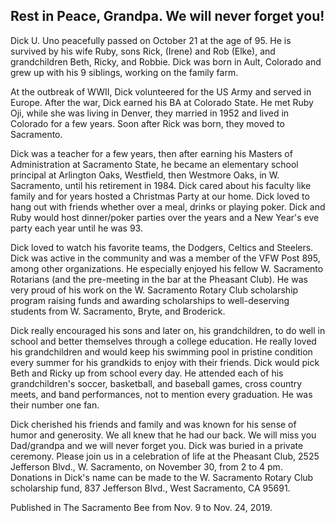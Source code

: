 ## Rest in Peace, Grandpa.  We will never forget you!

Dick U. Uno peacefully passed on October 21 at the age of 95. He is survived by his wife Ruby, sons Rick, (Irene) and Rob (Elke), and grandchildren Beth, Ricky, and Robbie. Dick was born in Ault, Colorado and grew up with his 9 siblings, working on the family farm. 

At the outbreak of WWII, Dick volunteered for the US Army and served in Europe. After the war, Dick earned his BA at Colorado State. He met Ruby Oji, while she was living in Denver, they married in 1952 and lived in Colorado for a few years. Soon after Rick was born, they moved to Sacramento. 

Dick was a teacher for a few years, then after earning his Masters of Administration at Sacramento State, he became an elementary school principal at Arlington Oaks, Westfield, then Westmore Oaks, in W. Sacramento, until his retirement in 1984. Dick cared about his faculty like family and for years hosted a Christmas Party at our home. Dick loved to hang out with friends whether over a meal, drinks or playing poker. Dick and Ruby would host dinner/poker parties over the years and a New Year's eve party each year until he was 93. 

Dick loved to watch his favorite teams, the Dodgers, Celtics and Steelers. Dick was active in the community and was a member of the VFW Post 895, among other organizations. He especially enjoyed his fellow W. Sacramento Rotarians (and the pre-meeting in the bar at the Pheasant Club). He was very proud of his work on the W. Sacramento Rotary Club scholarship program raising funds and awarding scholarships to well-deserving students from W. Sacramento, Bryte, and Broderick. 

Dick really encouraged his sons and later on, his grandchildren, to do well in school and better themselves through a college education. He really loved his grandchildren and would keep his swimming pool in pristine condition every summer for his grandkids to enjoy with their friends. Dick would pick Beth and Ricky up from school every day. He attended each of his grandchildren's soccer, basketball, and baseball games, cross country meets, and band performances, not to mention every graduation. He was their number one fan. 

Dick cherished his friends and family and was known for his sense of humor and generosity. We all knew that he had our back. We will miss you Dad/grandpa and we will never forget you. Dick was buried in a private ceremony. Please join us in a celebration of life at the Pheasant Club, 2525 Jefferson Blvd., W. Sacramento, on November 30, from 2 to 4 pm. Donations in Dick's name can be made to the W. Sacramento Rotary Club scholarship fund, 837 Jefferson Blvd., West Sacramento, CA 95691.

Published in The Sacramento Bee from Nov. 9 to Nov. 24, 2019.
